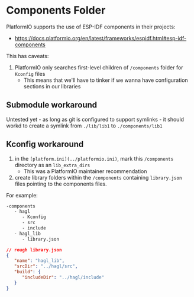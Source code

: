 # Components Folder

PlatformIO supports the use of ESP-IDF components in their projects:
* https://docs.platformio.org/en/latest/frameworks/espidf.html#esp-idf-components

This has caveats:

1. PlatformIO only searches first-level children of `/components` folder for `Kconfig` files
   * This means that we'll have to tinker if we wanna have configuration sections in our libraries

## Submodule workaround

Untested yet - as long as git is configured to support symlinks - it should workd to create a symlink from `./lib/lib1` to `./components/lib1`

## Kconfig workaround

1. in the `[platform.ini](../platformio.ini)`, mark this `/components` directory as an `lib_extra_dirs`
   * This was a PlatformIO maintainer recommendation
1. create library folders within the `/components` containing `library.json` files pointing to the components files.

For example:
   
```txt
-components
   - hagl
      - Kconfig
      - src
      - include
   - hagl_lib
      - library.json
```

```json
// rough library.json
{
   "name": "hagl_lib",
   "srcDir": "../hagl/src",
   "build": {
      "includeDir": "../hagl/include" 
   }
}
```